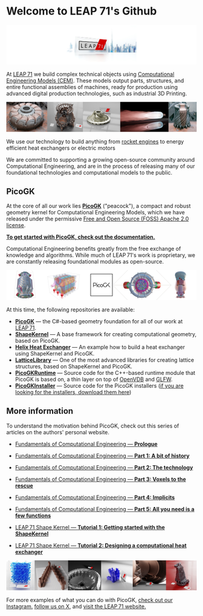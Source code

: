 # Welcome to LEAP 71's Github

![LEAP71](img/LEAP71.jpg)

At [LEAP 71](https://leap71.com) we build complex technical objects using [Computational Engineering Models (CEM)](https://leap71.com/computationalengineering/). These models output parts, structures, and entire functional assemblies of machines, ready for production using advanced digital production technologies, such as industrial 3D Printing.

![2023-11-23 LEAP 71 GitHub](img/LEAP71_0.jpg)

We use our technology to build anything from [rocket engines](https://leap71.com/rp/) to energy efficient heat exchangers or electric motors

We are committed to supporting a growing open-source community around Computational Engineering, and are in the process of releasing many of our foundational technologies and computational models to the public.

## PicoGK

At the core of all our work lies **[PicoGK](https://github.com/leap71/PicoGK)** ("peacock"), a compact and robust geometry kernel for Computational Engineering Models, which we have released under the permissive [Free and Open Source (FOSS) Apache 2.0 license](https://www.apache.org/licenses/LICENSE-2.0).

**[To get started with PicoGK, check out the documentation.](https://github.com/leap71/PicoGK/tree/main/Documentation)**

Computational Engineering benefits greatly from the free exchange of knowledge and algorithms. While much of LEAP 71's work is proprietary, we are constantly releasing foundational modules as open-source. 

![2023-11-23 LEAP 71 GitHub 2](img/LEAP71_2.jpg)

At this time, the following repositories are available:

- [**PicoGK**](https://github.com/leap71/PicoGK) — the C#-based geometry foundation for all of our work at [LEAP 71](https://leap71.com).
- [**ShapeKernel**](https://github.com/leap71/LEAP71_ShapeKernel) — A base framework for creating computational geometry, based on PicoGK.
- [**Helix Heat Exchanger**](https://github.com/leap71/LEAP71_HelixHeatX) — An example how to build a heat exchanger using ShapeKernel and PicoGK.
- [**LatticeLibrary**](https://github.com/leap71/LEAP71_LatticeLibrary) — One of the most advanced libraries for creating lattice structures, based on ShapeKernel and PicoGK.
- [**PicoGKRuntime**](https://github.com/leap71/PicoGKRuntime) — Source code for the C++-based runtime module that PicoGK is based on, a thin layer on top of [OpenVDB](https://www.openvdb.org/) and [GLFW](https://www.glfw.org/).
- [**PicoGKInstaller**](https://github.com/leap71/PicoGKInstaller) — Source code for the PicoGK installers ([if you are looking for the installers, download them here](https://github.com/leap71/PicoGK/releases/tag/PicoGK-v1.1.0))

## More information

To understand the motivation behind PicoGK, check out this series of articles on the authors' personal website.

- [Fundamentals of Computational Engineering — **Prologue**](https://jlk.ae/2023/10/04/computationalengineering-prologue/)

- [Fundamentals of Computational Engineering — **Part 1: A bit of history**](https://jlk.ae/2023/10/06/computational-engineering-part-1-history/)

- [Fundamentals of Computational Engineering — **Part 2: The technology**](https://jlk.ae/2023/10/09/computational-engineering-part-2-the-technology/)

- [Fundamentals of Computational Engineering — **Part 3: Voxels to the rescue**](https://jlk.ae/2023/10/11/computational-engineering-part-3-voxels/)

- [Fundamentals of Computational Engineering — **Part 4: Implicits**](https://jlk.ae/2023/10/13/fundamentals-of-computational-engineering-part-4-implicits/)

- [Fundamentals of Computational Engineering — **Part 5: All you need is a few functions**](https://jlk.ae/2023/10/16/fundamentals-of-computational-engineering-part-5-all-you-need-is-a-few-functions/)

- [LEAP 71 Shape Kernel — **Tutorial 1: Getting started with the ShapeKernel**](https://github.com/leap71/LEAP71_ShapeKernel/blob/main/Documentation/README-GettingStarted.md)

- [LEAP 71 Shape Kernel — **Tutorial 2: Designing a computational heat exchanger**](https://github.com/leap71/LEAP71_HelixHeatX)

  

![2023-11-23 LEAP 71 GitHub 3](img/LEAP71_1.jpg)

For more examples of what you can do with PicoGK, [check out our Instagram.](https://www.instagram.com/leap.71/) [follow us on X](https://twitter.com/leap_71), and [visit the LEAP 71 website.](https://leap71.com/)
